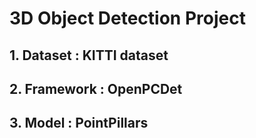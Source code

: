 # 3D Object Detection Project
## 1. Dataset : KITTI dataset
## 2. Framework : OpenPCDet
## 3. Model : PointPillars
